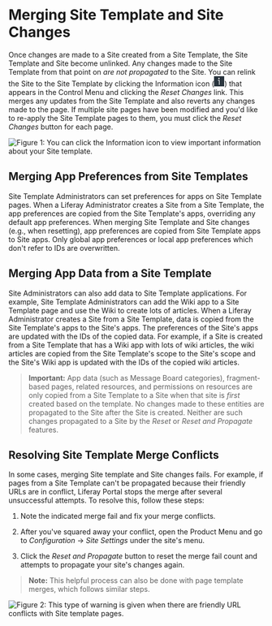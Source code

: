 # Merging Site Template and Site Changes

Once changes are made to a Site created from a Site Template, the Site Template and Site become unlinked. Any changes made to the Site Template from that point on *are not propagated* to the Site. You can relink the Site to the Site Template by clicking the Information icon (![Information](../../../images/icon-control-menu-information.png)) that appears in the Control Menu and clicking the *Reset Changes* link. This merges any updates from the Site Template and also reverts any changes made to the page. If multiple site pages have been modified and you'd like to re-apply the Site Template pages to them, you must click the *Reset Changes* button for each page. 

![Figure 1: You can click the Information icon to view important information about your Site template.](./images/merging-site-template-changes/01.png)

## Merging App Preferences from Site Templates

Site Template Administrators can set preferences for apps on Site Template pages. When a Liferay Administrator creates a Site from a Site Template, the app preferences are copied from the Site Template's apps, overriding any default app preferences. When merging Site Template and Site changes (e.g., when resetting), app preferences are copied from Site Template apps to Site apps. Only global app preferences or local app preferences which don't refer to IDs are overwritten.

## Merging App Data from a Site Template

Site Administrators can also add data to Site Template applications. For example, Site Template Administrators can add the Wiki app to a Site Template page and use the Wiki to create lots of articles. When a Liferay Administrator creates a Site from a Site Template, data is copied from the Site Template's apps to the Site's apps. The preferences of the Site's apps are updated with the IDs of the copied data. For example, if a Site is created from a Site Template that has a Wiki app with lots of wiki articles, the wiki articles are copied from the Site Template's scope to the Site's scope and the Site's Wiki app is updated with the IDs of the copied wiki articles.

>**Important:** App data (such as Message Board categories), fragment-based pages, related resources, and permissions on resources are only copied from a Site Template to a Site when that site is *first* created based on the template. No changes made to these entities are propagated to the Site after the Site is created. Neither are such changes propagated to a Site by the *Reset* or *Reset and Propagate* features.

## Resolving Site Template Merge Conflicts

In some cases, merging Site template and Site changes fails. For example, if pages from a Site Template can't be propagated because their friendly URLs are in conflict, Liferay Portal stops the merge after several unsuccessful attempts. To resolve this, follow these steps:

1.  Note the indicated merge fail and fix your merge conflicts. 

2.  After you've squared away your conflict, open the Product Menu and go to *Configuration* &rarr; *Site Settings* under the site's menu.

3.  Click the *Reset and Propagate* button to reset the merge fail count and attempts to propagate your site's changes again.

>**Note:** This helpful process can also be done with page template merges, which follows similar steps.

![Figure 2: This type of warning is given when there are friendly URL conflicts with Site template pages.](./images/merging-site-template-changes/02.png)